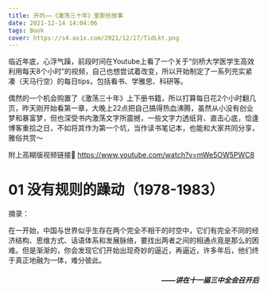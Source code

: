 ```yaml
---
title: 开坑——《激荡三十年》里那些故事
date: 2021-12-14 14:04:06
tags: Book
cover: https://s4.ax1x.com/2021/12/17/TidLkt.png
---
```

临近年底，心浮气躁，前段时间在Youtube上看了一个关于“剑桥大学医学生高效利用每天8个小时”的视频，自己也想尝试着改变，所以开始制定了一系列充实紧凑（天马行空）的每日tips，包括看书、学雅思、科研等。

偶然的一个机会购置了《激荡三十年》上下册书籍，所以打算每日花2个小时翻几页，昨天刚开始看第一章，大晚上22点把自己搞得热血沸腾，虽然从小没有创业梦和暴富梦，但也深受书内激荡文字所震撼，一些文字力透纸背、直击心底，恰逢博客重拾之日，不如将其作为第一个坑，当作读书笔记本，也能和大家共同分享，雅俗共赏～

附上高糊版视频链接🔗 https://www.youtube.com/watch?v=mWe5OW5PWC8

# 01 没有规则的躁动（1978-1983）

摘录：

在一开始，中国与世界似乎生存在两个完全不相干的时空中，它们有完全不同的经济结构、思维方式、话语体系和发展脉络，要找出两者之间的相通点竟是那么的困难。但是渐渐的，你会发现它们开始出现奇妙的逼近，再逼近，许多年后，他们终于真正地融为一体，难分彼此。
<h5 style="text-align:right">——讲在十一届三中全会召开后</h5>
